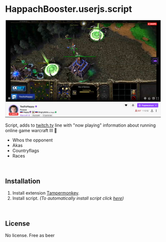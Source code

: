 # HappachBooster.userjs.script


![Image](https://github.com/knavs/user_scripts/raw/main/hpchbooster-screenshot.png)

Script, adds to  [twitch.tv](https://www.twitch.tv/directory/game/Warcraft%20III) line with "now playing" information about running online game warcraft III 🎥
- Whos the opponent
- Akas
- Countryflags
- Races

<br>

## Installation
1. Install extension [Tampermonkey](https://www.tampermonkey.net/).
2. Install script. _(To automatically install script click  [here](https://github.com/knavs/user_scripts/raw/main/happach-booster.user.js))_
<br>

## License
No license. Free as beer 
